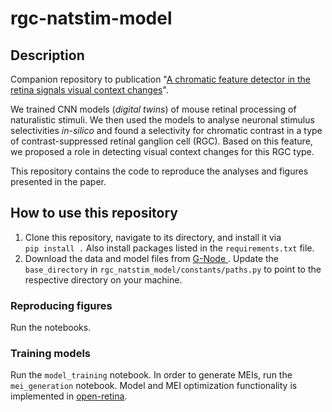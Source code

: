 # rgc-natstim-model
## Description
Companion repository to publication "[A chromatic feature detector in the retina signals visual context changes](https://www.biorxiv.org/content/10.1101/2022.11.30.518492v2)".

We trained CNN models (*digital twins*) of mouse retinal processing of naturalistic stimuli. We then used the models to analyse neuronal stimulus selectivities *in-silico* and found a selectivity for chromatic contrast in a type of contrast-suppressed retinal ganglion cell (RGC). Based on this feature, we proposed a role in detecting visual context changes for this RGC type.

This repository contains the code to reproduce the analyses and figures presented in the paper. 

## How to use this repository
1. Clone this repository, navigate to its directory, and install it via  
`pip install .` Also install packages listed in the `requirements.txt` file.
2. Download the data and model files from [G-Node ](https://gin.g-node.org/eulerlab/rgc-natstim). Update the `base_directory` in `rgc_natstim_model/constants/paths.py` to point to the respective directory on your machine. 
### Reproducing figures 
 Run the notebooks. 
### Training models
Run the `model_training` notebook. In order to generate MEIs, run the `mei_generation` notebook. Model and MEI optimization functionality is implemented in [open-retina](https://pypi.org/project/openretina/).
